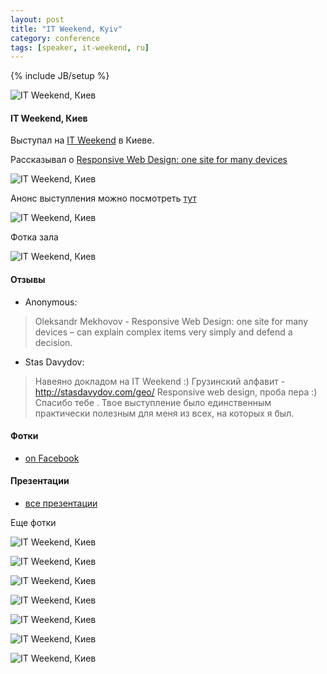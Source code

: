 ```yaml
---
layout: post
title: "IT Weekend, Kyiv"
category: conference
tags: [speaker, it-weekend, ru]
---
```

{% include JB/setup %}




![IT Weekend, Киев](/images/conference/it-weekend-01.jpg "IT Weekend, Киев")

#### IT Weekend, Киев

Выступал на [IT Weekend](http://ukraine.itweekend.com.ua) в Киеве.

Рассказывал о [Responsive Web Design: one site for many devices](http://rwd.pp.ua)

<!-- more -->

![IT Weekend, Киев](/images/conference/it-weekend-02.jpg "IT Weekend, Киев")

Анонс выступления можно посмотреть [тут](https://www.facebook.com/photo.php?fbid=416141768445034&set=a.338924286166783.77998.206539466071933&type=1&theater)

![IT Weekend, Киев](/images/conference/it-weekend-03.jpg "IT Weekend, Киев")

Фотка зала

![IT Weekend, Киев](/images/conference/it-weekend-04.jpg "IT Weekend, Киев")

#### Отзывы

* Anonymous: 
> Oleksandr Mekhovov - Responsive Web Design: one site for many devices – can explain complex items very simply and defend a decision.
* Stas Davydov: 
> Навеяно докладом на IT Weekend :) Грузинский алфавит - http://stasdavydov.com/geo/ Responsive web design, проба пера :)
> Спасибо тебе . Твое выступление было единственным практически полезным для меня из всех, на которых я был.


#### Фотки 
* [on Facebook](https://www.facebook.com/media/set/?set=a.421169417942269.95564.206539466071933&type=1)

#### Презентации 
* [все презентации](http://itweekend.com.ua/2012/09/20/prezentatsiji-spikeriv-it-weekend-ukraine-2012/)


Еще фотки

![IT Weekend, Киев](/images/conference/it-weekend-05.jpg "IT Weekend, Киев")

![IT Weekend, Киев](/images/conference/it-weekend-06.jpg "IT Weekend, Киев")

![IT Weekend, Киев](/images/conference/it-weekend-07.jpg "IT Weekend, Киев")

![IT Weekend, Киев](/images/conference/it-weekend-08.jpg "IT Weekend, Киев")

![IT Weekend, Киев](/images/conference/it-weekend-09.jpg "IT Weekend, Киев")

![IT Weekend, Киев](/images/conference/it-weekend-10.jpg "IT Weekend, Киев")

![IT Weekend, Киев](/images/conference/it-weekend-11.jpg "IT Weekend, Киев")